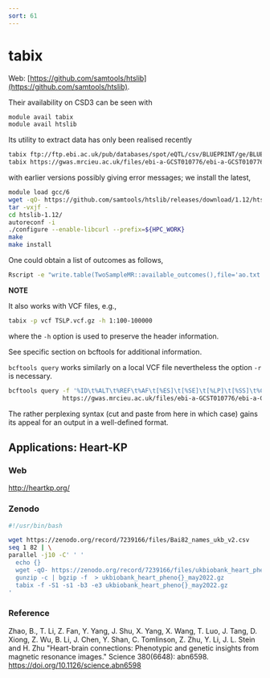 ```yaml
---
sort: 61
---
```


# tabix

Web: [https://github.com/samtools/htslib](https://github.com/samtools/htslib).

Their availability on CSD3 can be seen with

```bash
module avail tabix
module avail htslib
```

Its utility to extract data has only been realised recently

```bash
tabix ftp://ftp.ebi.ac.uk/pub/databases/spot/eQTL/csv/BLUEPRINT/ge/BLUEPRINT_ge_monocyte.all.tsv.gz 20:46120612-46120613
tabix https://gwas.mrcieu.ac.uk/files/ebi-a-GCST010776/ebi-a-GCST010776.vcf.gz 1:1-1000000
```

with earlier versions possibly giving error messages; we install the latest,

```bash
module load gcc/6
wget -qO- https://github.com/samtools/htslib/releases/download/1.12/htslib-1.12.tar.bz2 | \
tar -vxjf -
cd htslib-1.12/
autoreconf -i
./configure --enable-libcurl --prefix=${HPC_WORK}
make
make install
```

One could obtain a list of outcomes as follows,

```bash
Rscript -e "write.table(TwoSampleMR::available_outcomes(),file='ao.txt',quote=FALSE,row.names=FALSE,sep='\t')"
```

**NOTE**

It also works with VCF files, e.g.,

```bash
tabix -p vcf TSLP.vcf.gz -h 1:100-100000
```

where the `-h` option is used to preserve the header information.

See specific section on bcftools for additional information.

`bcftools query` works similarly on a local VCF file nevertheless the option `-r` is necessary.

```bash
bcftools query -f '%ID\t%ALT\t%REF\t%AF\t[%ES]\t[%SE]\t[%LP]\t[%SS]\t%CHROM\t%POS\n' -r 1:1-1000000 \
               https://gwas.mrcieu.ac.uk/files/ebi-a-GCST010776/ebi-a-GCST010776.vcf.gz
```

The rather perplexing syntax (cut and paste from here in which case) gains its appeal for an output in a well-defined format.

## Applications: Heart-KP

### Web

<http://heartkp.org/>

### Zenodo

```bash
#!/usr/bin/bash

wget https://zenodo.org/record/7239166/files/Bai82_names_ukb_v2.csv
seq 1 82 | \
parallel -j10 -C' ' '
  echo {}
  wget -qO- https://zenodo.org/record/7239166/files/ukbiobank_heart_pheno{}_may2022.zip | \
  gunzip -c | bgzip -f  > ukbiobank_heart_pheno{}_may2022.gz
  tabix -f -S1 -s1 -b3 -e3 ukbiobank_heart_pheno{}_may2022.gz
'
```

### Reference

Zhao, B., T. Li, Z. Fan, Y. Yang, J. Shu, X. Yang, X. Wang, T. Luo, J. Tang, D. Xiong, Z. Wu, B. Li, J. Chen, Y. Shan, C. Tomlinson, Z. Zhu, Y. Li, J. L. Stein and H. Zhu "Heart-brain connections: Phenotypic and genetic insights from magnetic resonance images." Science 380(6648): abn6598.
<https://doi.org/10.1126/science.abn6598>
